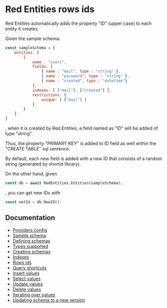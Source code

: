 # Red Entities rows ids

Red Entities automatically adds the property "ID" (upper case) to each entity it creates.

Given the sample schema:

```js
const sampleSchema = {
    entities: [
        {
            name : "users",
            fields: [
                { name : "mail", type : "string" },
                { name : "password", type : "string" },
                { name : "created", type : "datetime"}
            ],
            indexes: [ ["mail"], ["created"] ],
            restrictions: {
                unique: [ ["mail"] ]
            }
        }
    ]
}
```

, when it is created by Red Entities, a field named as "ID" will be added of type "string".

Thus, the property "PRIMARY KEY" is added to ID field as well within the "CREATE TABLE" sql sentence.

By default, each new field is added with a new ID that consists of a random string (generated by shortid library).

On the other hand, given

```js
const db = await RedEntities.Entities(sampleSchema);
```

, you can get new IDs with

```js
const netId = db.NewID();
```

## Documentation
- [Providers config](/docs/providers.md)
- [Sample schema](/docs/sampleschema.md)
- [Defining schemas](/docs/schemas.md)
- [Types supported](/docs/types.md)
- [Creating schemas](/docs/schemascreation.md)
- [Indexes](/docs/indexes.md)
- [Rows ids](/docs/ids.md)
- [Query shortcuts](/docs/queryshortcuts.md)
- [Insert values](/docs/insert.md)
- [Select values](/docs/select.md)
- [Update values](/docs/update.md)
- [Delete values](/docs/delete.md)
- [Iterating over values](/docs/iterating.md)
- [Updating schema to a new version](/docs/updatingschemasversion.md)
